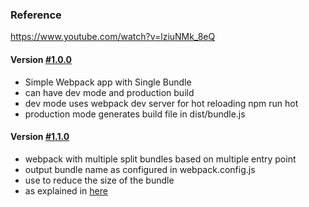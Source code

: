
### Reference
https://www.youtube.com/watch?v=lziuNMk_8eQ


#### __Version [#1.0.0](https://github.com/Geetha1212/webpack-app/releases/tag/1.0.0)__
* Simple Webpack app with Single Bundle
* can have dev mode and production build
* dev mode uses webpack dev server for hot reloading npm run hot
* production mode generates build file in dist/bundle.js

#### __Version [#1.1.0](https://github.com/Geetha1212/webpack-app/releases/tag/1.1.0)__
* webpack with multiple split bundles based on multiple entry point
* output bundle name as configured in webpack.config.js
* use to reduce the size of the bundle
* as explained in [here](https://webpack.github.io/docs/multiple-entry-points.html)
